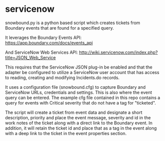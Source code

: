 servicenow
==========

snowbound.py is a python based script which creates tickets from Boundary events that are found for a specified query. 

It leverages the Boundary Events API:
https://app.boundary.com/docs/events_api

And ServiceNow Web Services API:
http://wiki.servicenow.com/index.php?title=JSON_Web_Service

This requires that the ServiceNow JSON plug-in be enabled and that the adapter be configured to utilize a ServiceNow user account that has access to reading, creating and modifying Incidents.do records.

It uses a configuration file (snowbound.cfg) to capture Boundary and ServiceNow URLs, credentials and settings. This is also where the event query can be entered. The example cfg file contained in this repo contains a query for events with Critical severity that do not have a tag for "ticketed".

The script will create a ticket from event data and designate a short description, priority and place the event message, severity and id in the work notes of the ticket along with a direct link to the Boundary event. In addition, it will retain the ticket id and place that as a tag in the event along with a deep link to the ticket in the event properties section.
